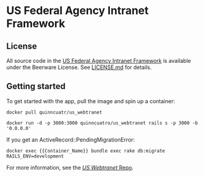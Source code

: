 # US Federal Agency Intranet Framework

## License

All source code in the [US Federal Agency Intranet Framework](https://github.com/Quinncuatro/USFederalAgencyIntranetFramework)
is available under the Beerware License. See
[LICENSE.md](https://github.com/Quinncuatro/us_webtranet/blob/master/LICENSE.md) for details.

## Getting started

To get started with the app, pull the image and spin up a container:

```
docker pull quinncuatr/us_webtranet

docker run -d -p 3000:3000 quinncuatro/us_webtranet rails s -p 3000 -b '0.0.0.0'
```

If you get an ActiveRecord::PendingMigrationError:

```
docker exec {{Container_Name}} bundle exec rake db:migrate RAILS_ENV=development
```

For more information, see the
[*US Webtranet* Repo](https://github.com/Quinncuatro/us_webtranet/).
